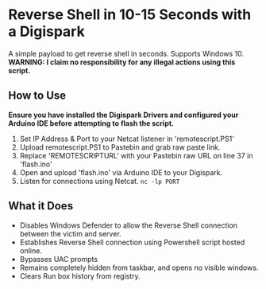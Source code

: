 # Reverse Shell in 10-15 Seconds with a Digispark
A simple payload to get reverse shell in seconds. Supports Windows 10.
**WARNING: I claim no responsibility for any illegal actions using this script.**

## How to Use
**Ensure you have installed the Digispark Drivers and configured your Arduino IDE before attempting to flash the script.**
1. Set IP Address & Port to your Netcat listener in 'remotescript.PS1'
2. Upload remotescript.PS1 to Pastebin and grab raw paste link. 
3. Replace 'REMOTESCRIPTURL' with your Pastebin raw URL on line 37 in 'flash.ino'
4. Open and upload 'flash.ino' via Arduino IDE to your Digispark.
5. Listen for connections using Netcat. `nc -lp PORT`

## What it Does
- Disables Windows Defender to allow the Reverse Shell connection between the victim and server.
- Establishes Reverse Shell connection using Powershell script hosted online.
- Bypasses UAC prompts
- Remains completely hidden from taskbar, and opens no visible windows.
- Clears Run box history from registry.


